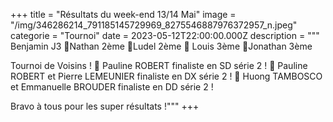 +++
title = "Résultats du week-end 13/14 Mai"
image = "/img/346286214_791185145729969_8275546887976372957_n.jpeg"
categorie = "Tournoi"
date = 2023-05-12T22:00:00.000Z
description = """
Benjamin J3
🥈Nathan 2ème
🥈Ludel 2ème
🥉 Louis 3ème 
🥉Jonathan  3ème

Tournoi de Voisins !
🥈 Pauline ROBERT finaliste en SD série 2 !
🥈 Pauline ROBERT et Pierre LEMEUNIER finaliste en DX série 2 !
🥈 Huong TAMBOSCO et Emmanuelle BROUDER finaliste en DD série 2 !

Bravo à tous pour les super résultats !"""
+++

